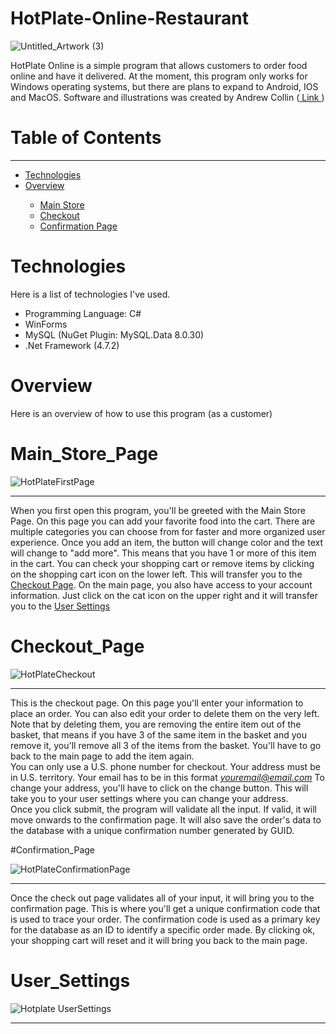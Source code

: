 # HotPlate-Online-Restaurant

![Untitled_Artwork (3)](https://user-images.githubusercontent.com/109395254/188254265-401c1f77-cfad-4b2d-aede-adc77861c48c.png)

HotPlate Online is a simple program that allows customers to order food online and have it delivered. At the moment, this program only works for Windows operating systems, but there are plans to expand to Android, IOS and MacOS. Software and illustrations was created by Andrew Collin (<a href = https://github.com/AndrewCollin32> Link </a>) 

# Table of Contents
<hr>
<ul>
  <li><a href = #Technologies>Technologies</a></li>
  <li><a href = #Overview>Overview</a></li>
  <ul>
    <li><a href = #Main_Store_Page> Main Store </a></li>
    <li><a href = #Checkout_Page> Checkout </a></li>
    <li><a href = #Confirmation_Page> Confirmation Page </a></li>
  </ul>
</ul>

# Technologies
Here is a list of technologies I've used.
<ul>
  <li>Programming Language: C#</li>
  <li>WinForms</li>
  <li>MySQL (NuGet Plugin: MySQL.Data 8.0.30)</li>
  <li>.Net Framework (4.7.2)</li>
</ul>

# Overview

Here is an overview of how to use this program (as a customer)

# Main_Store_Page
![HotPlateFirstPage](https://user-images.githubusercontent.com/109395254/188253677-9e2e9f8f-2a6c-4337-bc41-2edd454305b1.PNG)

<hr>

When you first open this program, you'll be greeted with the Main Store Page. On this page you can add your favorite food into the cart. There are multiple categories you can choose from for faster and more organized user experience. Once you add an item, the button will change color and the text will change to "add more". This means that you have 1 or more of this item in the cart. You can check your shopping cart or remove items by clicking on the shopping cart icon on the lower left. This will transfer you to the <a href = #Checkout_Page>Checkout Page</a>. On the main page, you also have access to your account information. Just click on the cat icon on the upper right and it will transfer you to the <a href = #User_Settings> User Settings </a> 

# Checkout_Page

![HotPlateCheckout](https://user-images.githubusercontent.com/109395254/188253679-8337e168-b56c-468a-97ee-362053b328e5.PNG)

<hr>

This is the checkout page. On this page you'll enter your information to place an order. You can also edit your order to delete them on the very left. Note that by deleting them, you are removing the entire item out of the basket, that means if you have 3 of the same item in the basket and you remove it, you'll remove all 3 of the items from the basket. You'll have to go back to the main page to add the item again. 
<br>
You can only use a U.S. phone number for checkout. Your address must be in U.S. territory. Your email has to be in this format <i>youremail@email.com</i> 
To change your address, you'll have to click on the change button. This will take you to your user settings where you can change your address. 
<br>
Once you click submit, the program will validate all the input. If valid, it will move onwards to the confirmation page. It will also save the order's data to the database with a unique confirmation number generated by GUID.

#Confirmation_Page

![HotPlateConfirmationPage](https://user-images.githubusercontent.com/109395254/188253687-4ab6255e-b561-4527-be73-42bb44fdeecb.PNG)

<hr>

Once the check out page validates all of your input, it will bring you to the confirmation page. This is where you'll get a unique confirmation code that is used to trace your order. The confirmation code is used as a primary key for the database as an ID to identify a specific order made. By clicking ok, your shopping cart will reset and it will bring you back to the main page. 

# User_Settings

![Hotplate UserSettings](https://user-images.githubusercontent.com/109395254/188253682-e05caac0-c728-4c02-8bde-c2a8f8412646.PNG)

<hr>
